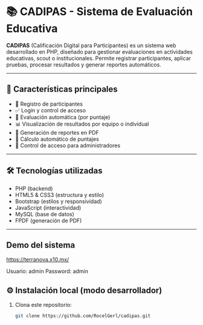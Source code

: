 # 📚 CADIPAS - Sistema de Evaluación Educativa

**CADIPAS** (Calificación Digital para Participantes) es un sistema web desarrollado en PHP, diseñado para gestionar evaluaciones en actividades educativas, scout o institucionales. Permite registrar participantes, aplicar pruebas, procesar resultados y generar reportes automáticos.

---

## 🚀 Características principales

- 📝 Registro de participantes
- ✅ Login y control de acceso
- 🧠 Evaluación automática (por puntaje)
- 📊 Visualización de resultados por equipo o individual
- 📄 Generación de reportes en PDF
- 🧮 Cálculo automático de puntajes
- 🔐 Control de acceso para administradores

---

## 🛠️ Tecnologías utilizadas

- PHP (backend)
- HTML5 & CSS3 (estructura y estilo)
- Bootstrap (estilos y responsividad)
- JavaScript (interactividad)
- MySQL (base de datos)
- FPDF (generación de PDF)

---
## Demo del sistema 
https://terranova.x10.mx/

Usuario: admin
Password: admin

## ⚙️ Instalación local (modo desarrollador)

1. Clona este repositorio:
   ```bash
   git clone https://github.com/RocelGerl/cadipas.git
